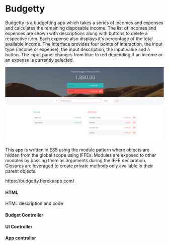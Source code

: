 # Budgetty
Budgetty is a budgetting app which takes a series of incomes and expenses and calculates the remaining disposable income. The list of incomes and expenses are shown with descriptions along with buttons to delete a respective item. Each expense also displays it's percentage of the total available income. The interface provides four points of interaction, the input type (income or expense), the input description, the input value and a button. The input panel changes from blue to red depending if an income or an expense is currently selected.

<p align="center">
<img src="https://github.com/IanGlass/Budgetty/blob/master/Budgetty.png" width="900">
</p>


This app is written in ES5 using the module pattern where objects are hidden from the global scope using IFFEs. Modules are exposed to other modules by passing them as arguments during the IFFE declaration. Closures are leveraged to create private methods only available in their parent objects.

https://budgetty.herokuapp.com/



#### HTML
HTML description and code


#### Budget Controller


#### UI Controller


#### App controller